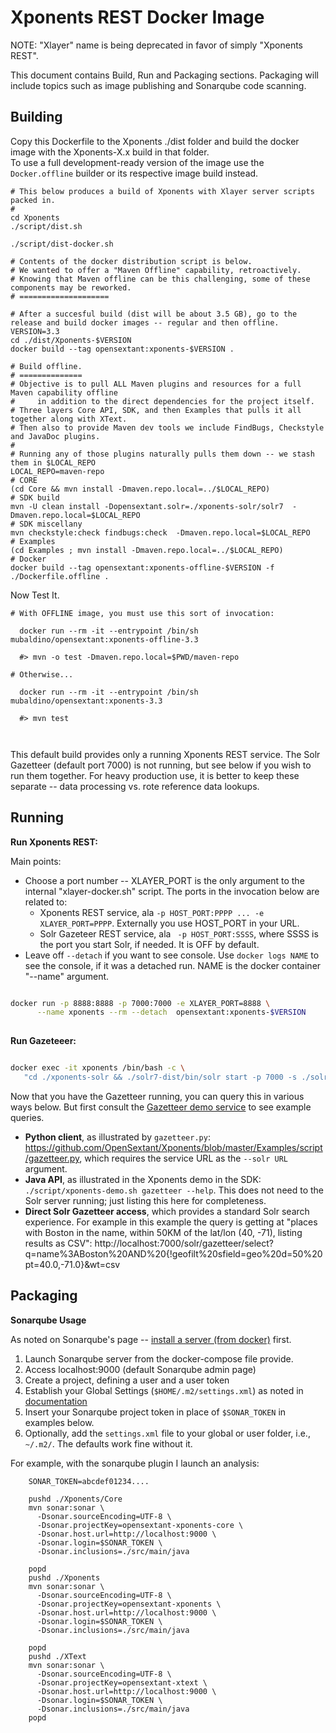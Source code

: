Xponents REST Docker Image
===========================

NOTE: "Xlayer" name is being deprecated in favor of simply "Xponents REST".

This document contains Build, Run and Packaging sections.
Packaging will include topics such as image publishing and Sonarqube code scanning.

Building
------------

Copy this Dockerfile to the Xponents ./dist folder and build the docker image with the Xponents-X.x build in that folder.  
To use a full development-ready version of the image use the `Docker.offline` builder or its respective image build instead.


```shell script
# This below produces a build of Xponents with Xlayer server scripts packed in.
#
cd Xponents
./script/dist.sh

./script/dist-docker.sh

# Contents of the docker distribution script is below.
# We wanted to offer a "Maven Offline" capability, retroactively.
# Knowing that Maven offline can be this challenging, some of these components may be reworked.
# ====================

# After a succesful build (dist will be about 3.5 GB), go to the release and build docker images -- regular and then offline.
VERSION=3.3
cd ./dist/Xponents-$VERSION
docker build --tag opensextant:xponents-$VERSION .

# Build offline.
# ==============
# Objective is to pull ALL Maven plugins and resources for a full Maven capability offline
#     in addition to the direct dependencies for the project itself.
# Three layers Core API, SDK, and then Examples that pulls it all together along with XText.
# Then also to provide Maven dev tools we include FindBugs, Checkstyle and JavaDoc plugins.
# 
# Running any of those plugins naturally pulls them down -- we stash them in $LOCAL_REPO
LOCAL_REPO=maven-repo
# CORE
(cd Core && mvn install -Dmaven.repo.local=../$LOCAL_REPO)
# SDK build
mvn -U clean install -Dopensextant.solr=./xponents-solr/solr7  -Dmaven.repo.local=$LOCAL_REPO
# SDK miscellany
mvn checkstyle:check findbugs:check  -Dmaven.repo.local=$LOCAL_REPO
# Examples
(cd Examples ; mvn install -Dmaven.repo.local=../$LOCAL_REPO)
# Docker
docker build --tag opensextant:xponents-offline-$VERSION -f ./Dockerfile.offline .
```


Now Test It.

```
# With OFFLINE image, you must use this sort of invocation:

  docker run --rm -it --entrypoint /bin/sh mubaldino/opensextant:xponents-offline-3.3

  #> mvn -o test -Dmaven.repo.local=$PWD/maven-repo

# Otherwise...

  docker run --rm -it --entrypoint /bin/sh mubaldino/opensextant:xponents-3.3

  #> mvn test 



```

This default build provides only a running Xponents REST service.  The Solr Gazetteer (default port 7000) is not running, 
but see below if you wish to run them together.  For heavy production use, it is better to keep these separate -- 
data processing vs. rote reference data lookups.

Running
--------------------
**Run Xponents REST:**

Main points:
* Choose a port number -- XLAYER_PORT is the only argument to the internal "xlayer-docker.sh" script.
 The ports in the invocation below are related to:
  *  Xponents REST service, ala `-p HOST_PORT:PPPP ... -e XLAYER_PORT=PPPP`. Externally you use HOST_PORT in your URL.
  *  Solr Gazeteer REST service, ala ` -p HOST_PORT:SSSS`, where SSSS is the port you start Solr, if needed. It is OFF by default.
* Leave off `--detach` if you want to see console.
Use `docker logs NAME` to see the console, if it was a detached run. NAME is the docker container "--name" argument.

```sh

docker run -p 8888:8888 -p 7000:7000 -e XLAYER_PORT=8888 \
      --name xponents --rm --detach  opensextant:xponents-$VERSION
      
```

**Run Gazeteeer:**

```sh

docker exec -it xponents /bin/bash -c \
   "cd ./xponents-solr && ./solr7-dist/bin/solr start -p 7000 -s ./solr7 -m 3g -q -force"

```

Now that you have the Gazetteer running, you can query this in various ways below.  But first consult 
the [Gazetteer demo service](https://github.com/OpenSextant/Xponents/blob/master/Examples/doc/README_gazetteer.md) to see example queries.

* **Python client**, as illustrated by `gazetteer.py`: https://github.com/OpenSextant/Xponents/blob/master/Examples/script/gazetteer.py, 
which requires the service URL as the `--solr URL` argument.
* **Java API**, as illustrated in the Xponents demo in the SDK: `./script/xponents-demo.sh gazetteer --help`. This does not need to 
the Solr server running; just listing this here for completeness.
* **Direct Solr Gazetteer access**, which provides a standard Solr search experience. For example in this example the query is getting 
at "places with Boston in the name, within 50KM of the lat/lon (40, -71), listing results as CSV":
http://localhost:7000/solr/gazetteer/select?q=name%3ABoston%20AND%20{!geofilt%20sfield=geo%20d=50%20pt=40.0,-71.0}&wt=csv



Packaging
---------------

**Sonarqube Usage**

As noted on Sonarqube's page -- [install a server (from docker)](https://docs.sonarqube.org/latest/setup/install-server/) first.

1. Launch Sonarqube server from the docker-compose file provide. 
2. Access localhost:9000 (default Sonarqube admin page)
3. Create a project, defining a user and a user token
4. Establish your Global Settings (`$HOME/.m2/settings.xml`) as noted in [documentation](https://docs.sonarqube.org/latest/analysis/scan/sonarscanner-for-maven/)
5.  Insert your Sonarqube project token in place of `$SONAR_TOKEN` in examples below.
6. Optionally, add the `settings.xml` file to your global or user folder, i.e., `~/.m2/`.  The defaults work fine without it.

For example, with the sonarqube plugin I launch an analysis:

```
    SONAR_TOKEN=abcdef01234.... 

    pushd ./Xponents/Core
    mvn sonar:sonar \
      -Dsonar.sourceEncoding=UTF-8 \
      -Dsonar.projectKey=opensextant-xponents-core \
      -Dsonar.host.url=http://localhost:9000 \
      -Dsonar.login=$SONAR_TOKEN \
      -Dsonar.inclusions=./src/main/java
    
    popd
    pushd ./Xponents
    mvn sonar:sonar \
      -Dsonar.sourceEncoding=UTF-8 \
      -Dsonar.projectKey=opensextant-xponents \
      -Dsonar.host.url=http://localhost:9000 \
      -Dsonar.login=$SONAR_TOKEN \
      -Dsonar.inclusions=./src/main/java
      
    popd
    pushd ./XText
    mvn sonar:sonar \
      -Dsonar.sourceEncoding=UTF-8 \
      -Dsonar.projectKey=opensextant-xtext \
      -Dsonar.host.url=http://localhost:9000 \
      -Dsonar.login=$SONAR_TOKEN \
      -Dsonar.inclusions=./src/main/java
    popd    
```


